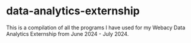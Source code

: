# data-analytics-externship
This is a compilation of all the programs I have used for my Webacy Data Analytics Externship from June 2024 - July 2024.
